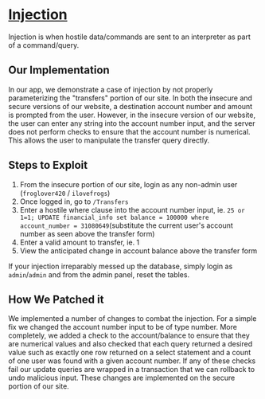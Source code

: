 # [Injection](https://owasp.org/www-project-top-ten/2017/A1_2017-Injection)

Injection is when hostile data/commands are sent to an interpreter as part of a command/query.

## Our Implementation

In our app, we demonstrate a case of injection by not properly parameterizing the "transfers" portion of our site. In both the insecure and secure versions of our website, a destination account number and amount is prompted from the user. However, in the insecure version of our website, the user can enter any string into the account number input, and the server does not perform checks to ensure that the account number is numerical. This allows the user to manipulate the transfer query directly.

## Steps to Exploit

1. From the insecure portion of our site, login as any non-admin user (`froglover420` / `ilovefrogs`)
2. Once logged in, go to `/Transfers`
3. Enter a hostile where clause into the account number input, ie. `25 or 1=1; UPDATE financial_info set balance = 100000 where account_number = 31080649`(substitute the current user's account number as seen above the transfer form)
4. Enter a valid amount to transfer, ie. 1
5. View the anticipated change in account balance above the transfer form

If your injection irreparably messed up the database, simply login as `admin`/`admin` and from the admin panel, reset the tables.

## How We Patched it

We implemented a number of changes to combat the injection. For a simple fix we changed the account number input to be of type number. More completely, we added a check to the account/balance to ensure that they are numerical values and also checked that each query returned a desired value such as exactly one row returned on a select statement and a count of one user was found with a given account number. If any of these checks fail our update queries are wrapped in a transaction that we can rollback to undo malicious input. These changes are implemented on the secure portion of our site.
